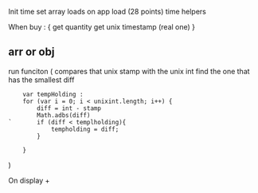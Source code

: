 Init time set array loads on app load (28 points) time helpers

When buy :
    {
    get quantity
    get unix timestamp (real one)
    }

arr or obj
------
run funciton (
    compares that unix stamp with the unix int
        find the one that has the smallest diff


        var tempHolding :
        for (var i = 0; i < unixint.length; i++) {
            diff = int - stamp
            Math.adbs(diff)
    `       if (diff < templholding){
                tempholding = diff;
            }

        }





)









On display +